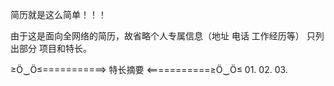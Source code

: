 简历就是这么简单！！！


由于这是面向全网络的简历，故省略个人专属信息（地址 电话 工作经历等） 只列出部分 项目和特长。

≥Ö‿Ö≤===========> 特长摘要 <===========≥Ö‿Ö≤
01.
02.
03.
